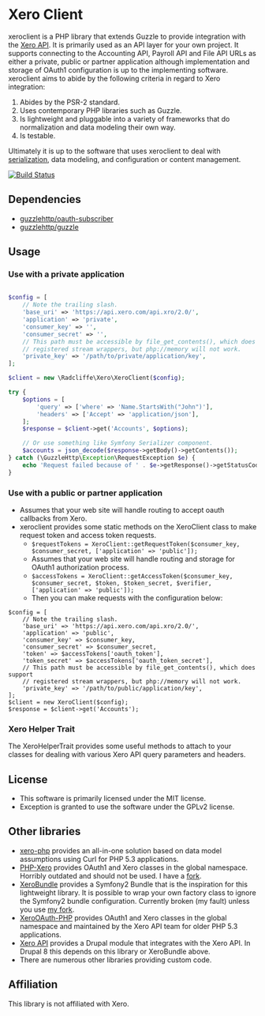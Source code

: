 # Xero Client

xeroclient is a PHP library that extends Guzzle to provide integration with the [Xero API](https://developer.xero.com). It is primarily used as an API layer for your own project. It supports connecting to the Accounting API, Payroll API and File API URLs as either a private, public or partner application although implementation and storage of OAuth1 configuration is up to the implementing software. xeroclient aims to abide by the following criteria in regard to Xero integration:

1. Abides by the PSR-2 standard.
2. Uses contemporary PHP libraries such as Guzzle.
3. Is lightweight and pluggable into a variety of frameworks that do normalization and data modeling their own way.
4. Is testable.

Ultimately it is up to the software that uses xeroclient to deal with [serialization](http://symfony.com/doc/current/components/serializer.html), data modeling, and configuration or content management.

[![Build Status](https://travis-ci.org/mradcliffe/xeroclient.svg?branch=master)](https://travis-ci.org/mradcliffe/xeroclient)

## Dependencies

* [guzzlehttp/oauth-subscriber](https://packagist.org/packages/guzzlehttp/oauth-subscriber)
* [guzzlehttp/guzzle](https://packagist.org/packages/guzzlehttp/guzzle)

## Usage

### Use with a private application

```php

$config = [
	// Note the trailing slash.
	'base_uri' => 'https://api.xero.com/api.xro/2.0/',
	'application' => 'private',
	'consumer_key' => '',
	'consumer_secret' => '',
	// This path must be accessible by file_get_contents(), which does support
	// registered stream wrappers, but php://memory will not work.
	'private_key' => '/path/to/private/application/key',
];

$client = new \Radcliffe\Xero\XeroClient($config);

try {
	$options = [
		'query' => ['where' => 'Name.StartsWith("John")'],
		'headers' => ['Accept' => 'application/json'],
	];
	$response = $client->get('Accounts', $options);

	// Or use something like Symfony Serializer component.
	$accounts = json_decode($response->getBody()->getContents());
} catch (\GuzzleHttp\Exception\RequestException $e) {
	echo 'Request failed because of ' . $e->getResponse()->getStatusCode();
}

```

### Use with a public or partner application

* Assumes that your web site will handle routing to accept oauth callbacks from Xero.
* xeroclient provides some static methods on the XeroClient class to make request token and access token requests.
	* `$requestTokens = XeroClient::getRequestToken($consumer_key, $consumer_secret, ['application' => 'public']);`
	* Assumes that your web site will handle routing and storage for OAuth1 authorization process.
	* `$accessTokens = XeroClient::getAccessToken($consumer_key, $consumer_secret, $token, $token_secret, $verifier, ['application' => 'public']);`
	* Then you can make requests with the configuration below:

```
$config = [
	// Note the trailing slash.
	'base_uri' => 'https://api.xero.com/api.xro/2.0/',
	'application' => 'public',
	'consumer_key' => $consumer_key,
	'consumer_secret' => $consumer_secret,
	'token' => $accessTokens['oauth_token'],
	'token_secret' => $accessTokens['oauth_token_secret'],
	// This path must be accessible by file_get_contents(), which does support
	// registered stream wrappers, but php://memory will not work.
	'private_key' => '/path/to/public/application/key',
];
$client = new XeroClient($config);
$response = $client->get('Accounts');
```

### Xero Helper Trait

The XeroHelperTrait provides some useful methods to attach to your classes for dealing with various Xero API query parameters and headers.

## License

* This software is primarily licensed under the MIT license.
* Exception is granted to use the software under the GPLv2 license.

## Other libraries

* [xero-php](https://github.com/calcinai/xero-php) provides an all-in-one solution based on data model assumptions using Curl for PHP 5.3 applications.
* [PHP-Xero](https://github.com/drpitman/PHP-Xero) provides OAuth1 and Xero classes in the global namespace. Horribly outdated and should not be used. I have a [fork](https://github.com/mradcliffe/PHP-Xero).
* [XeroBundle](https://github.com/james75/XeroBundle) provides a Symfony2 Bundle that is the inspiration for this lightweight library. It is possible to wrap your own factory class to ignore the Symfony2 bundle configuration. Currently broken (my fault) unless you use [my fork](https://github.com/mradcliffe/XeroBundle).
* [XeroOAuth-PHP](https://github.com/XeroAPI/XeroOAuth-PHP) provides OAuth1 and Xero classes in the global namespace and maintained by the Xero API team for older PHP 5.3 applications.
* [Xero API](https://drupal.org/project/xero) provides a Drupal module that integrates with the Xero API. In Drupal 8 this depends on this library or XeroBundle above.
* There are numerous other libraries providing custom code.

## Affiliation

This library is not affiliated with Xero.
